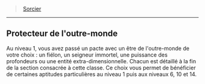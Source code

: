 ﻿---
!Generic
Id: warlock_hd.md#protecteur-de-loutre-monde
ParentLink: warlock_hd.md#sorcier
Name: Protecteur de l'outre-monde
ParentName: Sorcier
NameLevel: 2
Attributes: {}
---
> [Sorcier](hd_warlock.md)

---

## Protecteur de l'outre-monde

Au niveau 1, vous avez passé un pacte avec un être de l'outre-monde de votre choix : un fiélon, un seigneur immortel, une puissance des profondeurs ou une entité extra-dimensionnelle. Chacun est détaillé à la fin de la section consacrée à cette classe. Ce choix vous permet de bénéficier de certaines aptitudes particulières au niveau 1 puis aux niveaux 6, 10 et 14.

